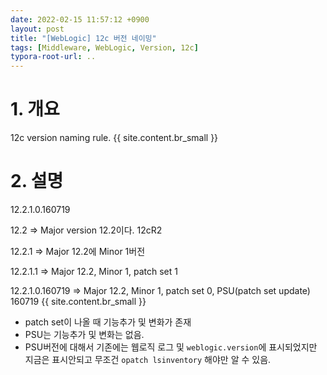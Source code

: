 ```yaml
---
date: 2022-02-15 11:57:12 +0900
layout: post
title: "[WebLogic] 12c 버전 네이밍"
tags: [Middleware, WebLogic, Version, 12c]
typora-root-url: ..
---
```



# 1. 개요

12c version naming rule.
{{ site.content.br_small }}
# 2. 설명

12.2.1.0.160719

12.2 => Major version 12.2이다. 12cR2

12.2.1 => Major 12.2에 Minor 1버전

12.2.1.1 => Major 12.2, Minor 1, patch set  1

12.2.1.0.160719 => Major 12.2, Minor 1, patch set 0, PSU(patch set update) 160719
{{ site.content.br_small }}
* patch set이 나올 때 기능추가 및 변화가 존재
* PSU는 기능추가 및 변화는 없음.
* PSU버전에 대해서 기존에는 웹로직 로그 및 `weblogic.version`에 표시되었지만 지금은 표시안되고 무조건 `opatch lsinventory` 해야만 알 수 있음.
